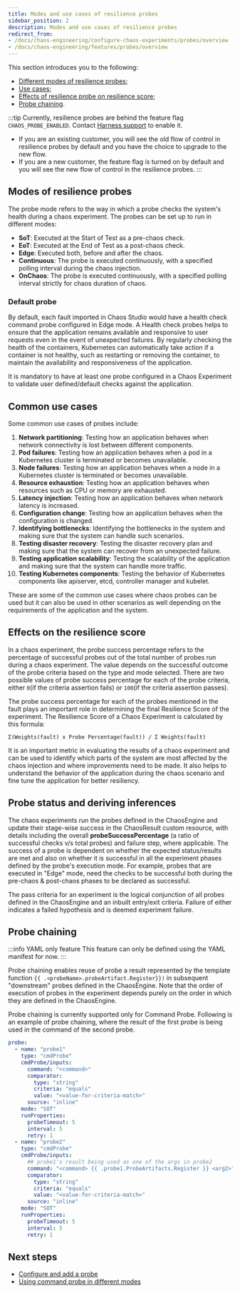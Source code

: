 ```yaml
---
title: Modes and use cases of resilience probes
sidebar_position: 2
description: Modes and use cases of resilience probes
redirect_from:
- /docs/chaos-engineering/configure-chaos-experiments/probes/overview
- /docs/chaos-engineering/features/probes/overview
---
```


This section introduces you to the following:
- [Different modes of resilience probes](#modes-of-resilience-probes);
- [Use cases](#common-use-cases);
- [Effects of resilience probe on resilience score](#effects-on-the-resilience-score);
- [Probe chaining](#probe-chaining).

:::tip
Currently, resilience probes are behind the feature flag `CHAOS_PROBE_ENABLED`. Contact [Harness support](mailto:support@harness.io) to enable it.
- If you are an existing customer, you will see the old flow of control in resilience probes by default and you have the choice to upgrade to the new flow.
- If you are a new customer, the feature flag is turned on by default and you will see the new flow of control in the resilience probes.
:::

## Modes of resilience probes

The probe mode refers to the way in which a probe checks the system's health during a chaos experiment. The probes can be set up to run in different modes:

- **SoT**: Executed at the Start of Test as a pre-chaos check.
- **EoT**: Executed at the End of Test as a post-chaos check.
- **Edge**: Executed both, before and after the chaos.
- **Continuous**: The probe is executed continuously, with a specified polling interval during the chaos injection.
- **OnChaos**: The probe is executed continuously, with a specified polling interval strictly for chaos duration of chaos.

### Default probe

By default, each fault imported in Chaos Studio would have a health check command probe configured in Edge mode. A Health check probes helps to ensure that the application remains available and responsive to user requests even in the event of unexpected failures. By regularly checking the health of the containers, Kubernetes can automatically take action if a container is not healthy, such as restarting or removing the container, to maintain the availability and responsiveness of the application.

It is mandatory to have at least one probe configured in a Chaos Experiment to validate user defined/default checks against the application.

## Common use cases

Some common use cases of probes include:

1. **Network partitioning**: Testing how an application behaves when network connectivity is lost between different components.
2. **Pod failures**: Testing how an application behaves when a pod in a Kubernetes cluster is terminated or becomes unavailable.
3. **Node failures**: Testing how an application behaves when a node in a Kubernetes cluster is terminated or becomes unavailable.
4. **Resource exhaustion**: Testing how an application behaves when resources such as CPU or memory are exhausted.
5. **Latency injection**: Testing how an application behaves when network latency is increased.
6. **Configuration change**: Testing how an application behaves when the configuration is changed.
7. **Identifying bottlenecks**: Identifying the bottlenecks in the system and making sure that the system can handle such scenarios.
8. **Testing disaster recovery**: Testing the disaster recovery plan and making sure that the system can recover from an unexpected failure.
9. **Testing application scalability**: Testing the scalability of the application and making sure that the system can handle more traffic.
10. **Testing Kubernetes components**: Testing the behavior of Kubernetes components like apiserver, etcd, controller manager and kubelet.

These are some of the common use cases where chaos probes can be used but it can also be used in other scenarios as well depending on the requirements of the application and the system.

## Effects on the resilience score

In a chaos experiment, the probe success percentage refers to the percentage of successful probes out of the total number of probes run during a chaos experiment. The value depends on the successful outcome of the probe criteria based on the type and mode selected. There are two possible values of probe success percentage for each of the probe criteria, either `0`(if the criteria assertion fails) or `100`(if the criteria assertion passes).

The probe success percentage for each of the probes mentioned in the fault plays an important role in determining the final Resilience Score of the experiment. The Resilience Score of a Chaos Experiment is calculated by this formula:

```
Σ(Weights(fault) x Probe Percentage(fault)) / Σ Weights(fault)
```

It is an important metric in evaluating the results of a chaos experiment and can be used to identify which parts of the system are most affected by the chaos injection and where improvements need to be made. It also helps to understand the behavior of the application during the chaos scenario and fine tune the application for better resiliency.

## Probe status and deriving inferences

The chaos experiments run the probes defined in the ChaosEngine and update their stage-wise success in the ChaosResult custom resource, with details including the overall **probeSuccessPercentage** (a ratio of successful checks v/s total probes) and failure step, where applicable. The success of a probe is dependent on whether the expected status/results are met and also on whether it is successful in all the experiment phases defined by the probe's execution mode. For example, probes that are executed in "Edge" mode, need the checks to be successful both during the pre-chaos & post-chaos phases to be declared as successful.

The pass criteria for an experiment is the logical conjunction of all probes defined in the ChaosEngine and an inbuilt entry/exit criteria. Failure of either indicates a failed hypothesis and is deemed experiment failure.


## Probe chaining

:::info YAML only feature
This feature can only be defined using the YAML manifest for now.
:::

Probe chaining enables reuse of probe a result represented by the template function `{{ .<probeName>.probeArtifact.Register}})` in subsequent "downstream" probes defined in the ChaosEngine. Note that the order of execution of probes in the experiment depends purely on the order in which they are defined in the ChaosEngine.

Probe chaining is currently supported only for Command Probe. Following is an example of probe chaining, where the result of the first probe is being used in the command of the second probe.

```yaml
probe:
  - name: "probe1"
    type: "cmdProbe"
    cmdProbe/inputs:
      command: "<command>"
      comparator:
        type: "string"
        criteria: "equals"
        value: "<value-for-criteria-match>"
      source: "inline"
    mode: "SOT"
    runProperties:
      probeTimeout: 5
      interval: 5
      retry: 1
  - name: "probe2"
    type: "cmdProbe"
    cmdProbe/inputs:
      ## probe1's result being used as one of the args in probe2
      command: "<command> {{ .probe1.ProbeArtifacts.Register }} <arg2>"
      comparator:
        type: "string"
        criteria: "equals"
        value: "<value-for-criteria-match>"
      source: "inline"
    mode: "SOT"
    runProperties:
      probeTimeout: 5
      interval: 5
      retry: 1
```

## Next steps

* [Configure and add a probe](/docs/chaos-engineering/features/resilience-probes/use-probe.md)
* [Using command probe in different modes](/docs/chaos-engineering/features/resilience-probes/cmd-probe/cmd-probe-usage.md)